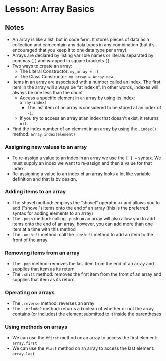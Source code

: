 # Lesson: Array Basics

## Notes

- An array is like a list, but in code form. It stores pieces of data as a collection and can contain any data types in any combination (but it’s encouraged that you keep it to one data type per array).
- Arrays are declared by listing variable names or literals separated by commas (`,`) and wrapped in square brackets `[]`.
- Two ways to create an array:
  - The Literal Constructor: `my_array = []`
  - The Class Constructor: `my_array = Array.new`
- Items in an array are associated with a number called an index. The first item in the array will always be “at index `0`”. In other words, indexes will always be one less than the count.
  - Access a specific element in an array by using its index: `array[index]`
    - The last item of an array is considered to be stored at an index of `-1`.
  - If you try to access an array at an index that doesn't exist, it returns `nil`.
- Find the index number of an element in an array by using the `.index()` method: `array.index(element)`

### Assigning new values to an array

- To re-assign a value to an index in an array we use the `[ ] =` syntax. We must supply an index we want to re-assign and then a value for that index.
- Re-assigning a value to an index of an array looks a lot like variable definition and that is by design.

### Adding items to an array

- The shovel method: employs the "shovel" operator `<<` and allows you to add ("shovel") items onto the end of an array (this is the preferred syntax for adding elements to an array)
- The `.push` method: calling `.push` on an array will also allow you to add items onto the end of an array, however, you can add more than one item at a time with this method
- The `.unshift` method: call the `.unshift` method to add an item to the front of the array

### Removing items from an array

- The `.pop` method: removes the last item from the end of an array and supplies that item as its return
- The `.shift` method: removes the first item from the front of an array and supplies that item as its return

### Operating on arrays

- The `.reverse` method: reverses an array
- The `.include?` method: returns a boolean of whether or not the array contains (or includes) the element submitted to it inside the parentheses

### Using methods on arrays

- We can use the `#first` method on an array to access the first element: `array.first`
- We can use the `#last` method on an array to access the last element: `array.last`
